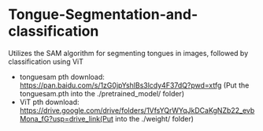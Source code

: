 # Tongue-Segmentation-and-classification
Utilizes the SAM algorithm for segmenting tongues in images, followed by classification using ViT 

- tonguesam pth download: https://pan.baidu.com/s/1zG0jpYshlBs3lcdy4F37dQ?pwd=xtfg (Put the tonguesam.pth into the ./pretrained_model/ folder)
- ViT pth download: https://drive.google.com/drive/folders/1VfsYQrWYqJkDCaKgNZb22_evbMona_fG?usp=drive_link(Put into the ./weight/ folder)
